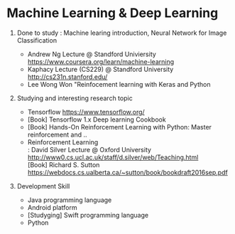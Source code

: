 # Machine Learning & Deep Learning

1. Done to study : Machine learing introduction, Neural Network for Image Classification
   - Andrew Ng Lecture @ Standford Univiersity https://www.coursera.org/learn/machine-learning
   - Kaphacy Lecture (CS229) @ Standford University http://cs231n.stanford.edu/
   - Lee Wong Won  "Reinfocement learning with Keras and Python
   
2. Studying and interesting research topic
   - Tensorflow https://www.tensorflow.org/
   - [Book] Tensorflow 1.x Deep learning Cookbook
   - [Book] Hands-On Reinforcement Learning with Python: Master reinforcement and ..
   - Reinforcement Learning   
     : David Silver Lecture @ Oxford University  http://www0.cs.ucl.ac.uk/staff/d.silver/web/Teaching.html     
     [Book] Richard S. Sutton  https://webdocs.cs.ualberta.ca/~sutton/book/bookdraft2016sep.pdf
 
 
 3. Development Skill
    - Java programming language
    - Android platform 
    - [Studyging] Swift programming language
    - Python
